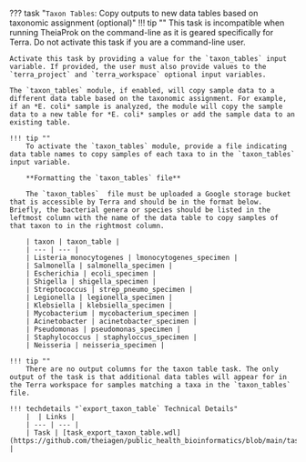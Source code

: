 ??? task "`Taxon Tables`: Copy outputs to new data tables based on taxonomic assignment (optional)"
    !!! tip ""
        This task is incompatible when running TheiaProk on the command-line as it is geared specifically for Terra. Do not activate this task if you are a command-line user.

    Activate this task by providing a value for the `taxon_tables` input variable. If provided, the user must also provide values to the `terra_project` and `terra_workspace` optional input variables.

    The `taxon_tables` module, if enabled, will copy sample data to a different data table based on the taxonomic assignment. For example, if an *E. coli* sample is analyzed, the module will copy the sample data to a new table for *E. coli* samples or add the sample data to an existing table.

    !!! tip ""
        To activate the `taxon_tables` module, provide a file indicating data table names to copy samples of each taxa to in the `taxon_tables` input variable.
        
        **Formatting the `taxon_tables` file**
        
        The `taxon_tables`  file must be uploaded a Google storage bucket that is accessible by Terra and should be in the format below. Briefly, the bacterial genera or species should be listed in the leftmost column with the name of the data table to copy samples of that taxon to in the rightmost column.
        
        | taxon | taxon_table |
        | --- | --- |
        | Listeria_monocytogenes | lmonocytogenes_specimen |
        | Salmonella | salmonella_specimen |
        | Escherichia | ecoli_specimen |
        | Shigella | shigella_specimen |
        | Streptococcus | strep_pneumo_specimen |
        | Legionella | legionella_specimen |
        | Klebsiella | klebsiella_specimen |
        | Mycobacterium | mycobacterium_specimen |
        | Acinetobacter | acinetobacter_specimen |
        | Pseudomonas | pseudomonas_specimen |
        | Staphylococcus | staphyloccus_specimen |
        | Neisseria | neisseria_specimen |
        
    !!! tip ""        
        There are no output columns for the taxon table task. The only output of the task is that additional data tables will appear for in the Terra workspace for samples matching a taxa in the `taxon_tables` file.

    !!! techdetails "`export_taxon_table` Technical Details"
        |  | Links |
        | --- | --- |
        | Task | [task_export_taxon_table.wdl](https://github.com/theiagen/public_health_bioinformatics/blob/main/tasks/utilities/data_export/task_export_taxon_table.wdl) |
